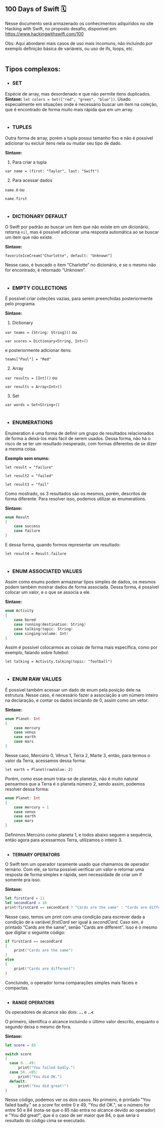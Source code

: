 ## 100 Days of Swift 🗓️

Nesse documento será armazenado os conhecimentos adquiridos no site Hacking with Swift, no proposto desafio, disponível em: https://www.hackingwithswift.com/100

Obs: Aqui abordarei mais casos de uso mais incomuns, não incluindo por exemplo definição básica de variáveis, ou uso de ifs, loops, etc. <br><br>

## Tipos complexos:

- ### **SET**

Espécie de array, mas desordenado e que não permite itens duplicados. **Sintaxe:** `let colors = Set(["red", "green", "blue"])`. Usado especialmente em situações onde é necessário buscar um item na coleção, que é encontrado de forma muito mais rápida que em um array.<br><br>

- ### **TUPLES**

Outra forma de array, porém a tupla possui tamanho fixo e não é possível adicionar ou excluir itens nela ou mudar seu tipo de dado.

**Sintaxe:** 

1. Para criar a tupla

`var name = (first: "Taylor", last: "Swift")`

2. Para acessar dados

`name.0` ou

`name.first` <br><br>

- ### **DICTIONARY DEFAULT**

O Swift por padrão ao buscar um item que não existe em um dicionário, retorna `nil`, mas é possível adicionar uma resposta automática ao se buscar um item que não existe.

**Sintaxe:**

`favoriteIceCream["Charlotte", default: "Unknown"]`

Nesse caso, é buscado o item “Charlotte” no dicionário, e se o mesmo não for encontrado, é retornado “Unknown”. <br><br>

- ### **EMPTY COLLECTIONS**

É possível criar coleções vazias, para serem preenchidas posteriormente pelo programa.

**Sintaxe:**

1. Dictionary

`var teams = [String: String]()` ou

`var scores = Dictionary<String, Int>()`

e posteriormente adicionar itens:

`teams["Paul"] = "Red"`

2. Array

`var results = [Int]()` ou

`var results = Array<Int>()`

3. Set

`var words = Set<String>()` <br><br>

- ### **ENUMERATIONS**

Enumeration é uma forma de definir um grupo de resultados relacionados de forma a deixá-los mais fácil de serem usados. Dessa forma, não há o risco de se ter um resultado inesperado, com formas diferentes de se dizer a mesma coisa.

**Exemplo sem enums:**

`let result = "failure"`

`let result2 = "failed"`

`let result3 = "fail"`

Como mostrado, os 3 resultados são os mesmos, porém, descritos de forma diferente. Para resolver isso, podemos utilizar as enumerations.

**Sintaxe:**

```swift
enum Result 
{
	case success
	case failure
}
```

E dessa forma, quando formos representar um resultado:

`let result4 = Result.failure` <br><br>

- ### **ENUM ASSOCIATED VALUES**

Assim como enums podem armazenar tipos simples de dados, os mesmos podem também mostrar dados de forma associada. Dessa forma, é possível colocar um valor, e o que se associa a ele.

**Sintaxe:**

```swift
enum Activity 
{
	case bored
	case running(destination: String)
	case talking(topic: String)
	case singing(volume: Int)
}
```

Assim é possível colocarmos as coisas de forma mais específica, como por exemplo, falando sobre futebol:

`let talking = Activity.talking(topic: "football")` <br><br>

- ### **ENUM RAW VALUES**

É possível também acessar um dado de enum pela posição dele na estrutura. Nesse caso, é necessário fazer a associação a um número inteiro na declaração, e contar os dados iniciando de 0, assim como um vetor.

**Sintaxe:**

```swift
enum Planet: Int 
{
	case mercury
	case venus
	case earth
	case mars
}
```

Nesse caso, Mercúrio 0, Vênus 1, Terra 2, Marte 3, então, para termos o valor da Terra, acessamos dessa forma:

`let earth = Planet(rawValue: 2)`

Porém, como esse enum trata-se de planetas, não é muito natural pensarmos que a Terra é o planeta número 2, sendo assim, podemos resolver dessa forma:

```swift
enum Planet: Int 
{
	case mercury = 1
	case venus
	case earth
	case mars
}
```

Definimos Mercúrio como planeta 1, e todos abaixo seguem a sequência, então agora para acessarmos Terra, utilizamos o inteiro 3. <br><br>

- **TERNARY OPERATORS**

O Swift tem um operador raramente usado que chamamos de operador ternário. Com ele, se torna possível verificar um valor e retornar uma resposta de forma simples e rápida, sem necessidade de criar um if somente pra isso.

**Sintaxe:**

```swift
let firstCard = 11
let secondCard = 10
print(firstCard == secondCard ? "Cards are the same" : "Cards are different")
```

Nesse caso, temos um print com uma condição para escrever dada a condição de a variável *firstCard* ser igual à *secondCard*. Caso sim, é printado "Cards are the same", senão "Cards are different". Isso é o mesmo que digitar o seguinte código:

```swift
if firstCard == secondCard 
{
    print("Cards are the same")
} 
else 
{
    print("Cards are different")
}
```

Concluindo, o operador torna comparações simples mais fáceis e compactas. <br><br>

- **RANGE OPERATORS**

Os operadores de alcance são dois: **...** e **..<**

O primeiro, identifica o alcance incluindo o último valor descrito, enquanto o segundo deixa o mesmo de fora.

**Sintaxe:**

```swift
let score = 85

switch score 
{
  case 0...49:
      print("You failed badly.")
  case 50..<85:
      print("You did OK.")
  default:
      print("You did great!")
}
```

Nesse código, podemos ver os dois casos. No primeiro, é printado "You failed badly." se a *score* for entre 0 e 49, "You did OK.", se o número for entre 50 e 84 (nota-se que o 85 não entra no alcance devido ao operador) e "You did great!", que é o caso de ser maior que 84, o que seria o resultado do código cima se executado. <br><br>

